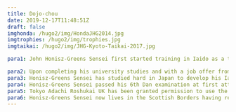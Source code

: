 ```yaml
---
title: Dojo-chou
date: 2019-12-17T11:48:51Z
draft: false
imghonda: /hugo2/img/HondaJHG2014.jpg
imgtrophies: /hugo2/img/trophies.jpg
imgtaikai: /hugo2/img/JHG-Kyoto-Taikai-2017.jpg

para1: John Honisz-Greens Sensei first started training in Iaido as a teenager. His first Iaido teacher was Neil Kemp Sensei whom he met in 1986 in Edinburgh. That training continued until 1989 and stopped after Kemp Sensei relocated. During that time Honisz-Greens Sensei was also practicing Aikijutsu, and his passion for Aiki developed further when he met Gerd Kroell Sensei in 1990, and his subsequent membership of Tai Gyoku Ryu followed. Honisz-Greens Sensei studied for several years under Kroell Sensei, gaining the rank Joden Kyohan and building and developing a great friendship before heading to Japan in 1997. It was when he went to Japan that he restarted Iaido training at the Kobe Shiyakusho Iaido Dojo.

para2: Upon completing his university studies and with a job offer from a prestigious bank, Honisz-Greens Sensei negotiated to take a year out in 1997 to develop his Aiki-Jutsu in Japan, He was employed by Hyogo Prefectural Government and based in Amagasaki City, between Osaka and Kobe. What followed was a career change and a prolonged stay of seventeen years in Japan. During this period Honisz-Greens Sensei was fortunate to meet many great teachers. One such teacher was Honda Masayoshi Sensei, the headteacher of Tokyo Adachi Roshukai. Tokyo Adachi Roshukai UK has been granted permission to use the Honda family mon (Honda-shi) in recognition of the affiliation it has to Honda Masayoshi Sensei in Japan.
para3: Honisz-Greens Sensei has studied hard in Japan to develop his Iai, and despite his typically non-Japanese physiology has had some notable successes. As well as competing for both the Hyogo and Gifu prefectural teams whilst training in each prefecture, Sensei has won several individual and team taikai, and been placed in many others. Now, he rarely competes, as he personally feels the art aspect and competitive sport aspect do not mix well for him.
para4: Honisz-Greens Sensei passed his 6th Dan examination at first attempt in June 2012 in Kofu city, Yamanashi prefecture - Japan.  He was awarded his Renshi Shogo from the Zen Nihon Kendo Renmei in 2013. He is a British Kendo Association accredited Club Coach Level 2 and been awarded National Coach status.
para5: Tokyo Adachi Roshukai UK has been granted permission to use the Honda family mon (Honda-shi) in recognition of the affiliation it has to its roots in Japan and to Honda Masayoshi Sensei.
para6: Honisz-Greens Sensei now lives in the Scottish Borders having returned to the UK in 2015 and Scotland in 2016. He is the Dojo-cho (Group Leader) of Tokyo Adachi Roshukai UK and supports the training within the Edinburgh, Glasgow, and Scottish Borders Dojo and with frequent trips the Sussex Dojo as well.
---
```






<!-- ![foobar](/hugo2/img/With-Honda-sensei-July-2014-Ayase.jpg) -->
<!-- ![Honda sensei](/hugo2/img/10168142_10203729426226655_5851307795174138344_n.jpg) -->



<!-- ![Kyoto taikai](/hugo2/img/JHG-Kyoto-Taikai-2017.jpg) -->
